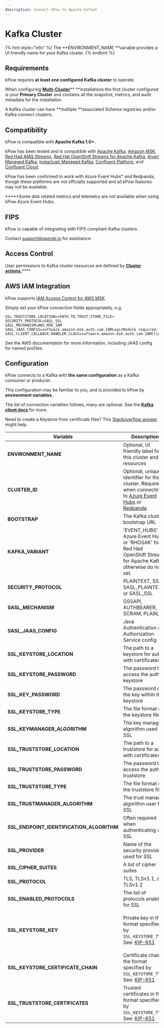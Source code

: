 ```yaml
---
description: Connect kPow to Apache Kafka®
---
```


# Kafka Cluster

{% hint style="info" %}
The **ENVIRONMENT\_NAME **variable provides a UI friendly name for your Kafka cluster.
{% endhint %}

## Requirements

kPow requires **at least one configured Kafka cluster** to operate.

When configuring [**Multi-Cluster**](multi-cluster.md)** **installations the first cluster configured is your **Primary Cluster** and contains all the snapshot, metrics, and audit metadata for the installation.

A Kafka cluster can have **multiple **associated Schema registries and/or Kafka connect clusters.

## Compatibility

kPow is compatible with **Apache Kafka 1.0+.**

kPow has been tested and is compatible with [Apache Kafka](https://kafka.apache.org), [Amazon MSK](https://aws.amazon.com/msk/), [Red Had AMQ Streams](https://www.redhat.com/en/resources/amq-streams-datasheet), [Red Hat OpenShift Streams for Apache Kafka](https://developers.redhat.com/products/red-hat-openshift-streams-for-apache-kafka/overview), [Aiven Managed Kafka](https://aiven.io/kafka), [Instaclustr Managed Kafka](https://www.instaclustr.com/products/managed-apache-kafka/), [Confluent Platform](https://www.confluent.io/product/confluent-platform), and [Confluent Cloud](https://www.confluent.io/confluent-cloud).

kPow has been confirmed to work with Azure Event Hubs\* and Redpanda, though these platforms are not officially supported and all kPow features may not be available.

**\***Some disk related metrics and telemetry are not available when using kPow Azure Event Hubs.

## FIPS

kPow is capable of integrating with FIPS compliant Kafka clusters.

Contact [support@operatr.io](mailto:support@operatr.io) for assistance.

## Access Control

User permissions to Kafka cluster resources are defined by [**Cluster actions.**](../authorization/overview.md#user-actions)****

## **AWS IAM Integration**

kPow supports [IAM Access Control for AWS MSK](https://docs.aws.amazon.com/msk/latest/developerguide/iam-access-control.html).

Simply set your kPow connection fields appropriately, e.g.

```
SSL_TRUSTSTORE_LOCATION=<PATH_TO_TRUST_STORE_FILE>
SECURITY_PROTOCOL=SASL_SSL
SASL_MECHANISM=AWS_MSK_IAM
SASL_JAAS_CONFIG=software.amazon.msk.auth.iam.IAMLoginModule required;
SASL_CLIENT_CALLBACK_HANDLER_CLASS=software.amazon.msk.auth.iam.IAMClientCallbackHandler
```

See the AWS documentation for more information, including JAAS config for named profiles.

## Configuration

kPow connects to a Kafka with **the same configuration** as a Kafka consumer or producer.

This configuration may be familiar to you, and is provided to kPow by **environment variables.**

The list of connection variables follows, many are optional. See the [**Kafka client docs**](https://kafka.apache.org/documentation/#adminclientconfigs) for more.

Need to create a Keystore from certificate files? This [Stackoverflow answer](https://stackoverflow.com/questions/906402/how-to-import-an-existing-x-509-certificate-and-private-key-in-java-keystore-to/8224863#8224863) might help.

| **Variable**                                 | Description                                                                                                                                                                                                                                          |
| -------------------------------------------- | ---------------------------------------------------------------------------------------------------------------------------------------------------------------------------------------------------------------------------------------------------- |
| **ENVIRONMENT\_NAME**                        | Optional, UI friendly label for this cluster and resources                                                                                                                                                                                           |
| **CLUSTER\_ID**                              | Optional, unique identifier for the cluster. Required when connecting to [Azure Event Hubs](azure-event-hubs.md) or [Redpanda](redpanda.md).                                                                                                         |
| **BOOTSTRAP**                                | The Kafka cluster bootstrap URL                                                                                                                                                                                                                      |
| **KAFKA\_VARIANT**                           | 'EVENT\_HUBS' for Azure Event Hubs or 'RHOSAK' for Red Had OpenShift Streams for Apache Kafka, otherwise do not set.                                                                                                                                 |
| **SECURITY\_PROTOCOL**                       | PLAINTEXT, SSL, SASL\_PLAINTEXT, or SASL\_SSL                                                                                                                                                                                                        |
| **SASL\_MECHANISM**                          | GSSAPI, AUTHBEARER, SCRAM, PLAIN,                                                                                                                                                                                                                    |
| **SASL\_JAAS\_CONFIG**                       | Java Authentication and Authorization Service config                                                                                                                                                                                                 |
| **SSL\_KEYSTORE\_LOCATION**                  | The path to a keystore for auth with certificates                                                                                                                                                                                                    |
| **SSL\_KEYSTORE\_PASSWORD**                  | The password to access the auth keystore                                                                                                                                                                                                             |
| **SSL\_KEY\_PASSWORD**                       | The password of the key within the keystore                                                                                                                                                                                                          |
| **SSL\_KEYSTORE\_TYPE**                      | The file format of the keystore file                                                                                                                                                                                                                 |
| **SSL\_KEYMANAGER\_ALGORITHM**               | The key manager algorithm used for SSL                                                                                                                                                                                                               |
| **SSL\_TRUSTSTORE\_LOCATION**                | The path to a truststore for auth with certificates                                                                                                                                                                                                  |
| **SSL\_TRUSTSTORE\_PASSWORD**                | The password to access the auth truststore                                                                                                                                                                                                           |
| **SSL\_TRUSTSTORE\_TYPE**                    | The file format of the truststore file                                                                                                                                                                                                               |
| **SSL\_TRUSTMANAGER\_ALGORITHM**             | The trust manager algorithm user for SSL                                                                                                                                                                                                             |
| **SSL\_ENDPOINT\_IDENTIFICATION\_ALGORITHM** | Often required when authenticating via SSL                                                                                                                                                                                                           |
| **SSL\_PROVIDER**                            | Name of the security provider used for SSL                                                                                                                                                                                                           |
| **SSL\_CIPHER\_SUITES**                      | A list of cipher suites                                                                                                                                                                                                                              |
| **SSL\_PROTOCOL**                            | TLS, TLSv1.1, or TLSv1.2                                                                                                                                                                                                                             |
| **SSL\_ENABLED\_PROTOCOLS**                  | The list of protocols enabled for SSL                                                                                                                                                                                                                |
| **SSL\_KEYSTORE\_KEY**                       | <p><strong></strong></p><p>Private key in the format specified by <code>SSL_KEYSTORE_TYPE</code>. See: <a href="https://cwiki.apache.org/confluence/display/KAFKA/KIP-651+-+Support+PEM+format+for+SSL+certificates+and+private+key">KIP-651</a></p> |
| **SSL\_KEYSTORE\_CERTIFICATE\_CHAIN**        | Certificate chain in the format specified by `SSL_KEYSTORE_TYPE`. See: [KIP-651](https://cwiki.apache.org/confluence/display/KAFKA/KIP-651+-+Support+PEM+format+for+SSL+certificates+and+private+key)                                                |
| **SSL\_TRUSTSTORE\_CERTIFICATES**            | Trusted certificates in the format specified by `SSL_KEYSTORE_TYPE`. See: [KIP-651](https://cwiki.apache.org/confluence/display/KAFKA/KIP-651+-+Support+PEM+format+for+SSL+certificates+and+private+key)                                             |
